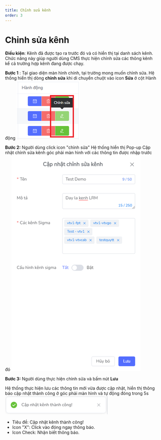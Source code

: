```yaml
---
title: Chỉnh sửa kênh
order: 3
---
```


# Chỉnh sửa kênh
**Điều kiện**: Kênh đã được tạo ra trước đó và có hiển thị tại danh sách kênh.
 Chức năng này giúp người dùng CMS thực hiện chỉnh sửa các thông kênh kể cả trường hợp kênh đang được chạy.
 
 **Bước 1** :
Tại giao diện màn hình chính, tại trường mong muốn chỉnh sửa. 
 Hệ thống hiển thị dòng **chỉnh sửa** khi di chuyển chuột vào icon **Sửa** ở cột Hành động
![](..\images\Action_Edit_Channel.png)

 **Bước 2:** Người dùng click icon "chỉnh sửa"  Hệ thống hiển thị Pop-up Cập nhật chỉnh sửa kênh góc phải màn hình với các thông tin được nhập trước đó ![](..\images\Popup_Edit_Channel.png)

 **Bước 3:** Người dùng thực hiện chỉnh sửa và bấm nút **Lưu** 
 
 Hệ thống thực hiện lưu các thông tin mới vừa được cập nhật, hiển thị thông báo cập nhật thành công ở góc phải màn hình và tự động đóng trong 5s ![](..\images\Notice_success_edit_channel.png)

 * Tiêu đề: Cập nhật kênh thành công!
 * Icon "X": Click vào đóng ngay thông báo.
 * Icon Check: Nhận biết thông báo.